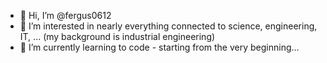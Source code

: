 - 👋 Hi, I’m @fergus0612
- 👀 I’m interested in nearly everything connected to science, engineering, IT, ... (my background is industrial engineering)
- 🌱 I’m currently learning to code - starting from the very beginning...

<!---
fergus0612/fergus0612 is a ✨ special ✨ repository because its `README.md` (this file) appears on your GitHub profile.
You can click the Preview link to take a look at your changes.
--->

